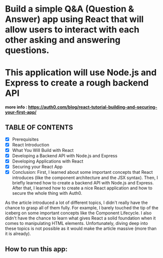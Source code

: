 
# Build a simple Q&A (Question & Answer) app using React that will allow users to interact with each other asking and answering questions. 
# This application will use Node.js and Express to create a rough backend API
#### more info : https://auth0.com/blog/react-tutorial-building-and-securing-your-first-app/ 
## TABLE OF CONTENTS
- [x] Prerequisites
- [x] React Introduction
- [x] What You Will Build with React
- [x] Developing a Backend API with Node.js and Express
- [x] Developing Applications with React
- [x] Securing your React App
- [x] Conclusion: 
First, I learned about some important concepts that React introduces (like the component architecture and the JSX syntax). Then, I briefly learned how to create a backend API with Node.js and Express. After that, I learned how to create a nice React application and how to secure the whole thing with Auth0.

As the article introduced a lot of different topics, I didn't really have the chance to grasp all of them fully. For example, I barely touched the tip of the iceberg on some important concepts like the Component Lifecycle. I also didn't have the chance to learn what gives React a solid foundation when it comes to manipulating HTML elements. Unfortunately, diving deep into these topics is not possible as it would make the article massive (more than it is already).

## How to run this app:
